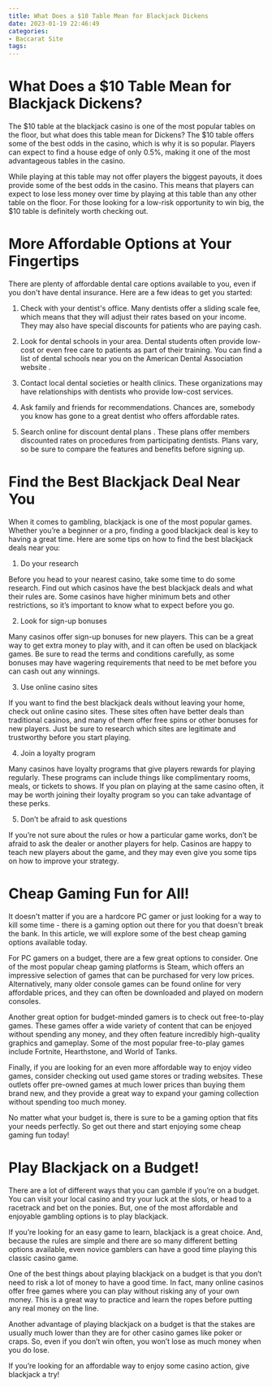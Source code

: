 ```yaml
---
title: What Does a $10 Table Mean for Blackjack Dickens
date: 2023-01-19 22:46:49
categories:
- Baccarat Site
tags:
---
```



#  What Does a $10 Table Mean for Blackjack Dickens?

The $10 table at the blackjack casino is one of the most popular tables on the floor, but what does this table mean for Dickens? The $10 table offers some of the best odds in the casino, which is why it is so popular. Players can expect to find a house edge of only 0.5%, making it one of the most advantageous tables in the casino.

While playing at this table may not offer players the biggest payouts, it does provide some of the best odds in the casino. This means that players can expect to lose less money over time by playing at this table than any other table on the floor. For those looking for a low-risk opportunity to win big, the $10 table is definitely worth checking out.

#  More Affordable Options at Your Fingertips

There are plenty of affordable dental care options available to you, even if you don't have dental insurance. Here are a few ideas to get you started:

1. Check with your dentist's office. Many dentists offer a sliding scale fee, which means that they will adjust their rates based on your income. They may also have special discounts for patients who are paying cash.

2. Look for dental schools in your area. Dental students often provide low-cost or even free care to patients as part of their training. You can find a list of dental schools near you on the American Dental Association website .

3. Contact local dental societies or health clinics. These organizations may have relationships with dentists who provide low-cost services.

4. Ask family and friends for recommendations. Chances are, somebody you know has gone to a great dentist who offers affordable rates.

5. Search online for discount dental plans . These plans offer members discounted rates on procedures from participating dentists. Plans vary, so be sure to compare the features and benefits before signing up.

#  Find the Best Blackjack Deal Near You

When it comes to gambling, blackjack is one of the most popular games. Whether you’re a beginner or a pro, finding a good blackjack deal is key to having a great time. Here are some tips on how to find the best blackjack deals near you:

1. Do your research

Before you head to your nearest casino, take some time to do some research. Find out which casinos have the best blackjack deals and what their rules are. Some casinos have higher minimum bets and other restrictions, so it’s important to know what to expect before you go.

2. Look for sign-up bonuses

Many casinos offer sign-up bonuses for new players. This can be a great way to get extra money to play with, and it can often be used on blackjack games. Be sure to read the terms and conditions carefully, as some bonuses may have wagering requirements that need to be met before you can cash out any winnings.

3. Use online casino sites

If you want to find the best blackjack deals without leaving your home, check out online casino sites. These sites often have better deals than traditional casinos, and many of them offer free spins or other bonuses for new players. Just be sure to research which sites are legitimate and trustworthy before you start playing.

4. Join a loyalty program

Many casinos have loyalty programs that give players rewards for playing regularly. These programs can include things like complimentary rooms, meals, or tickets to shows. If you plan on playing at the same casino often, it may be worth joining their loyalty program so you can take advantage of these perks.

5. Don’t be afraid to ask questions

If you’re not sure about the rules or how a particular game works, don’t be afraid to ask the dealer or another players for help. Casinos are happy to teach new players about the game, and they may even give you some tips on how to improve your strategy.

#  Cheap Gaming Fun for All!

It doesn't matter if you are a hardcore PC gamer or just looking for a way to kill some time - there is a gaming option out there for you that doesn't break the bank. In this article, we will explore some of the best cheap gaming options available today.

For PC gamers on a budget, there are a few great options to consider. One of the most popular cheap gaming platforms is Steam, which offers an impressive selection of games that can be purchased for very low prices. Alternatively, many older console games can be found online for very affordable prices, and they can often be downloaded and played on modern consoles.

Another great option for budget-minded gamers is to check out free-to-play games. These games offer a wide variety of content that can be enjoyed without spending any money, and they often feature incredibly high-quality graphics and gameplay. Some of the most popular free-to-play games include Fortnite, Hearthstone, and World of Tanks.

Finally, if you are looking for an even more affordable way to enjoy video games, consider checking out used game stores or trading websites. These outlets offer pre-owned games at much lower prices than buying them brand new, and they provide a great way to expand your gaming collection without spending too much money.

No matter what your budget is, there is sure to be a gaming option that fits your needs perfectly. So get out there and start enjoying some cheap gaming fun today!

#  Play Blackjack on a Budget!

There are a lot of different ways that you can gamble if you’re on a budget. You can visit your local casino and try your luck at the slots, or head to a racetrack and bet on the ponies. But, one of the most affordable and enjoyable gambling options is to play blackjack.

If you’re looking for an easy game to learn, blackjack is a great choice. And, because the rules are simple and there are so many different betting options available, even novice gamblers can have a good time playing this classic casino game.

One of the best things about playing blackjack on a budget is that you don’t need to risk a lot of money to have a good time. In fact, many online casinos offer free games where you can play without risking any of your own money. This is a great way to practice and learn the ropes before putting any real money on the line.

Another advantage of playing blackjack on a budget is that the stakes are usually much lower than they are for other casino games like poker or craps. So, even if you don’t win often, you won’t lose as much money when you do lose.

If you’re looking for an affordable way to enjoy some casino action, give blackjack a try!